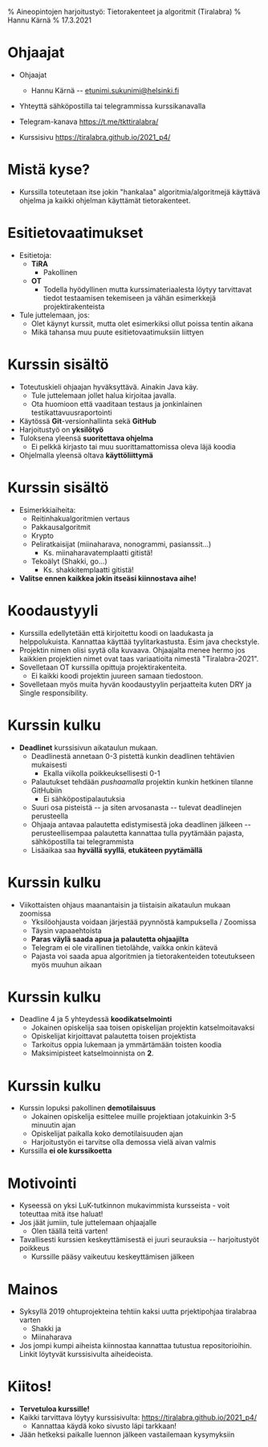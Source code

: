 % Aineopintojen harjoitustyö: Tietorakenteet ja algoritmit (Tiralabra)
% Hannu Kärnä
% 17.3.2021

# Ohjaajat

- Ohjaajat
    - Hannu Kärnä -- etunimi.sukunimi@helsinki.fi
- Yhteyttä sähköpostilla tai telegrammissa kurssikanavalla

- Telegram-kanava https://t.me/tkttiralabra/
- Kurssisivu https://tiralabra.github.io/2021_p4/

# Mistä kyse?

- Kurssilla toteutetaan itse jokin "hankalaa" algoritmia/algoritmejä käyttävä ohjelma ja kaikki ohjelman käyttämät tietorakenteet.

# Esitietovaatimukset

- Esitietoja:
    - **TiRA**
        - Pakollinen
    - **OT**
        - Todella hyödyllinen mutta kurssimateriaalesta löytyy tarvittavat tiedot testaamisen tekemiseen ja vähän esimerkkejä projektirakenteista
- Tule juttelemaan, jos:
    - Olet käynyt kurssit, mutta olet esimerkiksi ollut poissa tentin aikana
    - Mikä tahansa muu puute esitietovaatimuksiin liittyen

# Kurssin sisältö

- Toteutuskieli ohjaajan hyväksyttävä. Ainakin Java käy.
    - Tule juttelemaan jollet halua kirjoitaa javalla.
    - Ota huomioon että vaaditaan testaus ja jonkinlainen testikattavuusraportointi
- Käytössä **Git**-versionhallinta sekä **GitHub**
- Harjoitustyö on **yksilötyö**
- Tuloksena yleensä **suoritettava ohjelma**
    - Ei pelkkä kirjasto tai muu suorittamattomissa oleva läjä koodia
- Ohjelmalla yleensä oltava **käyttöliittymä**

# Kurssin sisältö

- Esimerkkiaiheita:
    - Reitinhakualgoritmien vertaus
    - Pakkausalgoritmit
    - Krypto
    - Peliratkaisijat (miinaharava, nonogrammi, pasianssit...)
        - Ks. miinaharavatemplaatti gitistä!
    - Tekoälyt (Shakki, go...)
        - Ks. shakkitemplaatti gitistä! 
- **Valitse ennen kaikkea jokin itseäsi kiinnostava aihe!**

# Koodaustyyli

- Kurssilla edellytetään että kirjoitettu koodi on laadukasta ja helppolukuista. Kannattaa käyttää tyylitarkastusta. Esim java checkstyle.
- Projektin nimen olisi syytä olla kuvaava. Ohjaajalta menee hermo jos kaikkien projektien nimet ovat taas variaatioita nimestä "Tiralabra-2021".
- Sovelletaan OT kurssilla opittuja projektirakenteita.
    - Ei kaikki koodi projektin juureen samaan tiedostoon.
- Sovelletaan myös muita hyvän koodaustyylin perjaatteita kuten DRY ja Single responsibility.

# Kurssin kulku

- **Deadlinet** kurssisivun aikataulun mukaan.
    - Deadlinestä annetaan 0-3 pistettä kunkin deadlinen tehtävien mukaisesti
        - Ekalla viikolla poikkeuksellisesti 0-1
    - Palautukset tehdään *pushaamalla* projektin kunkin hetkinen tilanne GitHubiin
        - Ei sähköpostipalautuksia
    - Suuri osa pisteistä -- ja siten arvosanasta -- tulevat deadlinejen perusteella
    - Ohjaaja antavaa palautetta edistymisestä joka deadlinen jälkeen -- perusteellisempaa palautetta kannattaa tulla pyytämään pajasta, sähköpostilla tai telegrammista
    - Lisäaikaa saa **hyvällä syyllä**, **etukäteen pyytämällä**

# Kurssin kulku

- Viikottaisten ohjaus maanantaisin ja tiistaisin aikataulun mukaan zoomissa
    - Yksilöohjausta voidaan järjestää pyynnöstä kampuksella / Zoomissa
    - Täysin vapaaehtoista
    - **Paras väylä saada apua ja palautetta ohjaajilta**
    - Telegram ei ole virallinen tietolähde, vaikka onkin kätevä
    - Pajasta voi saada apua algoritmien ja tietorakenteiden toteutukseen myös muuhun aikaan

# Kurssin kulku

- Deadline 4 ja 5 yhteydessä **koodikatselmointi**
    - Jokainen opiskelija saa toisen opiskelijan projektin katselmoitavaksi
    - Opiskelijat kirjoittavat palautetta toisen projektista
    - Tarkoitus oppia lukemaan ja ymmärtämään toisten koodia
    - Maksimipisteet katselmoinnista on **2**.

# Kurssin kulku

- Kurssin lopuksi pakollinen **demotilaisuus**
    - Jokainen opiskelija esittelee muille projektiaan jotakuinkin 3-5 minuutin ajan
    - Opiskelijat paikalla koko demotilaisuuden ajan
    - Harjoitustyön ei tarvitse olla demossa vielä aivan valmis
- Kurssilla **ei ole kurssikoetta**

# Motivointi

- Kyseessä on yksi LuK-tutkinnon mukavimmista kursseista - voit toteuttaa mitä itse haluat!
- Jos jäät jumiin, tule juttelemaan ohjaajalle
    - Olen täällä teitä varten!
- Tavallisesti kurssien keskeyttämisestä ei juuri seurauksia -- harjoitustyöt poikkeus
    - Kurssille pääsy vaikeutuu keskeyttämisen jälkeen

# Mainos

- Syksyllä 2019 ohtuprojekteina tehtiin kaksi uutta prjektipohjaa tiralabraa varten
    - Shakki ja
    - Miinaharava
- Jos jompi kumpi aiheista kiinnostaa kannattaa tutustua repositorioihin. Linkit löytyvät kurssisivulta aiheideoista.

# Kiitos!

- **Tervetuloa kurssille!**
- Kaikki tarvittava löytyy kurssisivulta: https://tiralabra.github.io/2021_p4/
    - Kannattaa käydä koko sivusto läpi tarkkaan!
- Jään hetkeksi paikalle luennon jälkeen vastailemaan kysymyksiin
